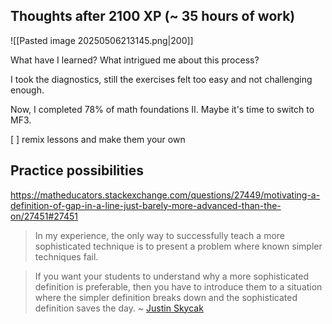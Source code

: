 ## Thoughts after 2100 XP (~ 35 hours of work)

![[Pasted image 20250506213145.png|200]]

What have I learned? What intrigued me about this process?

I took the diagnostics, still the exercises felt too easy and not challenging enough.

Now, I completed 78% of math foundations II. Maybe it's time to switch to MF3.

[ ] remix lessons and make them your own

## Practice possibilities

https://matheducators.stackexchange.com/questions/27449/motivating-a-definition-of-gap-in-a-line-just-barely-more-advanced-than-the-on/27451#27451

> In my experience, the only way to successfully teach a more sophisticated technique is to present a problem where known simpler techniques fail.

> If you want your students to understand why a more sophisticated definition is preferable, then you have to introduce them to a situation where the simpler definition breaks down and the sophisticated definition saves the day. ~ [Justin Skycak](https://www.justinmath.com/the-only-way-to-successfully-teach-a-more-sophisticated-technique/)

